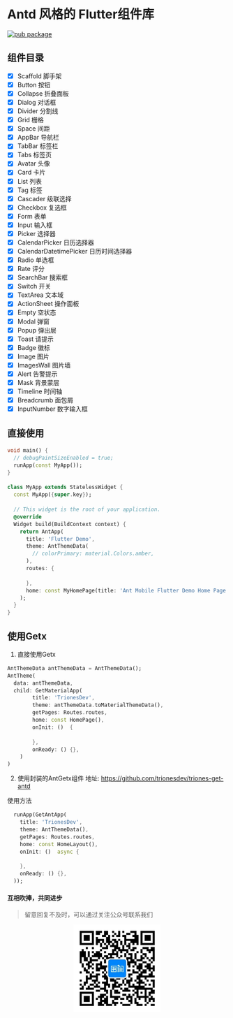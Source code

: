 # Antd 风格的 Flutter组件库

[![pub package](https://img.shields.io/pub/v/trionesdev_antd_mobile.svg)](https://pub.dev/packages/trionesdev_antd_mobile)

## 组件目录
- [x] Scaffold 脚手架
- [x] Button 按钮
- [x] Collapse 折叠面板
- [x] Dialog 对话框
- [x] Divider 分割线
- [x] Grid 栅格
- [x] Space 间距
- [x] AppBar 导航栏
- [x] TabBar 标签栏
- [x] Tabs 标签页
- [x] Avatar 头像
- [x] Card 卡片
- [x] List 列表
- [x] Tag 标签
- [x] Cascader 级联选择
- [x] Checkbox 复选框
- [x] Form 表单
- [x] Input 输入框
- [x] Picker 选择器
- [x] CalendarPicker 日历选择器
- [x] CalendarDatetimePicker 日历时间选择器
- [x] Radio 单选框
- [x] Rate 评分
- [x] SearchBar 搜索框
- [x] Switch 开关
- [x] TextArea 文本域
- [x] ActionSheet 操作面板
- [x] Empty 空状态
- [x] Modal 弹窗
- [x] Popup 弹出层
- [x] Toast 请提示
- [x] Badge 徽标
- [x] Image 图片
- [x] ImagesWall 图片墙
- [x] Alert 告警提示
- [x] Mask 背景蒙层
- [x] Timeline 时间轴
- [x] Breadcrumb 面包屑
- [x] InputNumber 数字输入框

## 直接使用
```dart
void main() {
  // debugPaintSizeEnabled = true;
  runApp(const MyApp());
}

class MyApp extends StatelessWidget {
  const MyApp({super.key});

  // This widget is the root of your application.
  @override
  Widget build(BuildContext context) {
    return AntApp(
      title: 'Flutter Demo',
      theme: AntThemeData(
        // colorPrimary: material.Colors.amber,
      ),
      routes: {

      },
      home: const MyHomePage(title: 'Ant Mobile Flutter Demo Home Page'),
    );
  }
}
```

## 使用Getx
1. 直接使用Getx
```dart
AntThemeData antThemeData = AntThemeData();
AntTheme(
  data: antThemeData,
  child: GetMaterialApp(
        title: 'TrionesDev',
        theme: antThemeData.toMaterialThemeData(),
        getPages: Routes.routes,
        home: const HomePage(),
        onInit: ()  {
        
        },
        onReady: () {},
    )
)
```
2. 使用封装的AntGetx组件
地址: https://github.com/trionesdev/triones-get-antd

使用方法
```dart
  runApp(GetAntApp(
    title: 'TrionesDev',
    theme: AntThemeData(),
    getPages: Routes.routes,
    home: const HomeLayout(),
    onInit: ()  async {

    },
    onReady: () {},
  ));
```

#### 互相吹捧，共同进步
> 留意回复不及时，可以通过关注公众号联系我们
<div style="width: 100%;text-align: center;">
   <img src="images/shuque_wx.jpg" width="200px" alt="">
</div>
